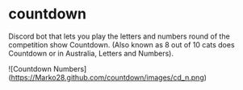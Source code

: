 # countdown

Discord bot that lets you play the letters and numbers round of the competition show Countdown.
(Also known as 8 out of 10 cats does Countdown or in Australia, Letters and Numbers).

![Countdown Numbers]
(https://Marko28.github.com/countdown/images/cd_n.png)
